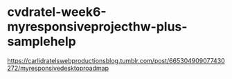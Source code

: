 # cvdratel-week6-myresponsiveprojecthw-plus-samplehelp
https://carlidratelswebproductionsblog.tumblr.com/post/665304909077430272/myresponsivedesktoproadmap

